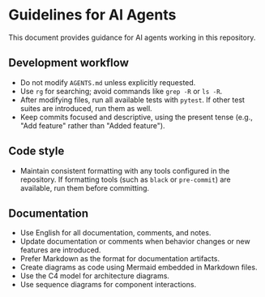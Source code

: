 # Guidelines for AI Agents

This document provides guidance for AI agents working in this repository.

## Development workflow
- Do not modify `AGENTS.md` unless explicitly requested.
- Use `rg` for searching; avoid commands like `grep -R` or `ls -R`.
- After modifying files, run all available tests with `pytest`. If other test suites are introduced, run them as well.
- Keep commits focused and descriptive, using the present tense (e.g., "Add feature" rather than "Added feature").

## Code style
- Maintain consistent formatting with any tools configured in the repository. If formatting tools (such as `black` or `pre-commit`) are available, run them before committing.
## Documentation
- Use English for all documentation, comments, and notes.
- Update documentation or comments when behavior changes or new features are introduced.
- Prefer Markdown as the format for documentation artifacts.
- Create diagrams as code using Mermaid embedded in Markdown files.
- Use the C4 model for architecture diagrams.
- Use sequence diagrams for component interactions.

